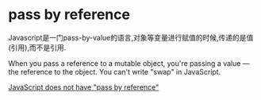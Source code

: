 # pass by reference

Javascript是一门pass-by-value的语言,对象等变量进行赋值的时候,传递的是值(引用),而不是引用.

When you pass a reference to a mutable object, you're passing a value — the reference to the object. You can't write "swap" in JavaScript.

[JavaScript does not have "pass by reference"](http://whatsthepointy.blogspot.com/2013/11/javascript-does-not-have-pass-by.html)